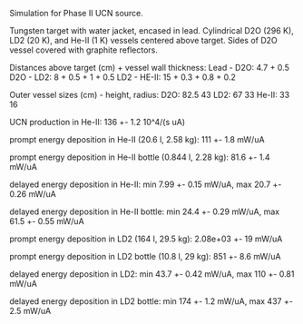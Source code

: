 Simulation for Phase II UCN source.

Tungsten target with water jacket, encased in lead.
Cylindrical D2O (296 K), LD2 (20 K), and He-II (1 K) vessels centered above target.
Sides of D2O vessel covered with graphite reflectors.

Distances above target (cm) + vessel wall thickness:
Lead - D2O: 4.7 + 0.5
D2O - LD2: 8 + 0.5 + 1 + 0.5
LD2 - HE-II: 15 + 0.3 + 0.8 + 0.2

Outer vessel sizes (cm) - height, radius:
D2O: 82.5 43
LD2: 67 33
He-II: 33 16

UCN production in He-II:
136 +- 1.2 10^4/(s uA)

prompt energy deposition in He-II (20.6 l, 2.58 kg):
111 +- 1.8 mW/uA

prompt energy deposition in He-II bottle (0.844 l, 2.28 kg):
81.6 +- 1.4 mW/uA

delayed energy deposition in He-II:
min 7.99 +- 0.15 mW/uA, max 20.7 +- 0.26 mW/uA

delayed energy deposition in He-II bottle:
min 24.4 +- 0.29 mW/uA, max 61.5 +- 0.55 mW/uA

prompt energy deposition in LD2 (164 l, 29.5 kg):
2.08e+03 +- 19 mW/uA

prompt energy deposition in LD2 bottle (10.8 l, 29 kg):
851 +- 8.6 mW/uA

delayed energy deposition in LD2:
min 43.7 +- 0.42 mW/uA, max 110 +- 0.81 mW/uA

delayed energy deposition in LD2 bottle:
min 174 +- 1.2 mW/uA, max 437 +- 2.5 mW/uA

